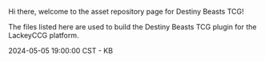 Hi there, welcome to the asset repository page for Destiny Beasts TCG!

The files listed here are used to build the Destiny Beasts TCG plugin for the LackeyCCG platform. 

2024-05-05 19:00:00 CST - KB
